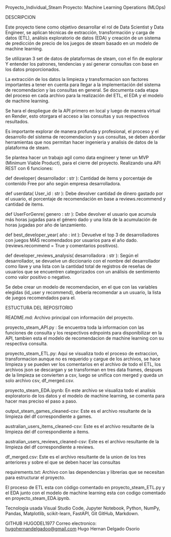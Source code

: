 Proyecto_Individual_Steam
Proyecto: Machine Learning Operations (MLOps) 

DESCRIPCION

Este proyecto tiene como objetivo desarrollar el rol de Data Scientist y Data Engineer, se aplican técnicas de extracción, transformación y carga de datos (ETL), análisis exploratorio de datos (EDA) y creación de un sistema de predicción de precio de los juegos de steam basado en un modelo de machine learning.

Se utilizaran 3  set de datos de plataformas de steam, con el fin de explorar Y entender los patrones, tendencias y así generar consultas con base en los datos proporcionados.

La extracción de los datos la limpieza y transformacion son factores importantes a tener en cuenta para llegar a la implementación del sistema de recomendacion y las consultas en general.
Se documenta cada etapa del proceso en cada archivo para la realización del ETL, el EDA y el modelo de machine learning.

 Se hara el despliegue de la API primero en local y luego de manera virtual en Render, esto otorgara el acceso a las consultas y sus respectivos resultados.

Es importante explorar de manera profunda y profesional, el proceso y el desarrollo del  sistema de recomendacion y sus consultas, se deben abordar herramientas que nos permitan hacer ingenieria y analisis de datos de la plataforma de steam.

 Se plantea hacer un trabajo agil como data engineer y tener un MVP (Minimum Viable Product), para el cierre del proyecto. Realizando una API REST con 6 funciones:

def developer( desarrollador : str ): Cantidad de items y porcentaje de contenido Free por año según empresa desarrolladora. 

def userdata( User_id : str ): Debe devolver cantidad de dinero gastado por el usuario, el porcentaje de recomendación en base a reviews.recommend y cantidad de items.

def UserForGenre( genero : str ): Debe devolver el usuario que acumula más horas jugadas para el género dado y una lista de la acumulación de horas jugadas por año de lanzamiento.

def best_developer_year( año : int ): Devuelve el top 3 de desarrolladores con juegos MÁS recomendados por usuarios para el año dado. (reviews.recommend = True y comentarios positivos).

def developer_reviews_analysis( desarrolladora : str ): Según el desarrollador, se devuelve un diccionario con el nombre del desarrollador como llave y una lista con la cantidad total de registros de reseñas de usuarios que se encuentren categorizados con un análisis de sentimiento como valor positivo o negativo.

Se debe crear un modelo de recomendacion, en el que con las variables elegidas (id_user y recommend), debería recomendar a un usuario, la lista de juegos recomendados para el.

ESTUCTURA DEL REPOSITORIO

README.md: Archivo principal con información del proyecto.

proyecto_steam_API.py : Se encuentra toda la informacion con las funciones de consulta y los respectivos ednpoints para disponibilizar en la API, tambien esta el modelo de recomendacion de machine learning con su respectiva consulta.

proyecto_steam_ETL.py: Aqui se visualiza todo el proceso de extraccion, transformacion aunque no es requerido y cargue de los archivos, se hace limpieza y se pueden ver los comentarios en el archivo de todo el ETL, los archivos json se descargan y se transforman en tres data frames, despues de la limpieza se convierten a csv, luego se unifica con merged y queda un solo archivo csv, df_merged.csv.

proyecto_steam_EDA.ipynb: En este archivo se visualiza todo el analisis exploratorio de los datos y el modelo de machine learning, se comenta para hacer mas preciso el paso a paso.

output_steam_games_cleaned-csv: Este es el archivo resultante de la limpieza del df correspondiente a games.

australian_users_items_cleaned-csv: Este es el archivo resultante de la limpieza del df correspondiente a items.

australian_users_reviews_cleaned-csv: Este es el archivo resultante de la limpieza del df correspondiente a reviews.

df_merged.csv: Este es el archivo resultante de la union de los tres anteriores y sobre el que se deben hacer las consultas

requirements.txt: Archivo con las dependencias y librerías que se necesitan para estructurar el proyecto.

El proceso de ETL esta con código comentado en proyecto_steam_ETL.py y el EDA junto con el modelo de machine learning esta con codigo comentado en proyecto_steam_EDA.ipynb.

Tecnologia usada
Visual Studio Code, Jupyter Notebook, Python, NumPy, Pandas, Matplotlib, scikit-learn, FastAPI, Git GitHub, Markdown.

GITHUB HUGODEL1977
Correo electronico: hugohernandelgadoo@gmail.com
Hugo Hernan Delgado Osorio
